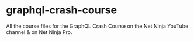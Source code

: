 # graphql-crash-course
All the course files for the GraphQL Crash Course on the Net Ninja YouTube channel &amp; on Net Ninja Pro.
